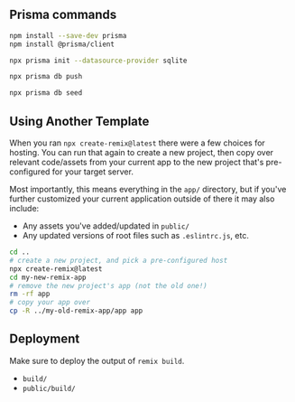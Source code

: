 ## Prisma commands

```sh
npm install --save-dev prisma
npm install @prisma/client
```

```sh
npx prisma init --datasource-provider sqlite
```

```sh
npx prisma db push
```

```sh
npx prisma db seed
```

## Using Another Template

When you ran `npx create-remix@latest` there were a few choices for hosting. You can run that again to create a new project, then copy over relevant code/assets from your current app to the new project that's pre-configured for your target server.

Most importantly, this means everything in the `app/` directory, but if you've further customized your current application outside of there it may also include:

- Any assets you've added/updated in `public/`
- Any updated versions of root files such as `.eslintrc.js`, etc.

```sh
cd ..
# create a new project, and pick a pre-configured host
npx create-remix@latest
cd my-new-remix-app
# remove the new project's app (not the old one!)
rm -rf app
# copy your app over
cp -R ../my-old-remix-app/app app
```

## Deployment

Make sure to deploy the output of `remix build`.

- `build/`
- `public/build/`

